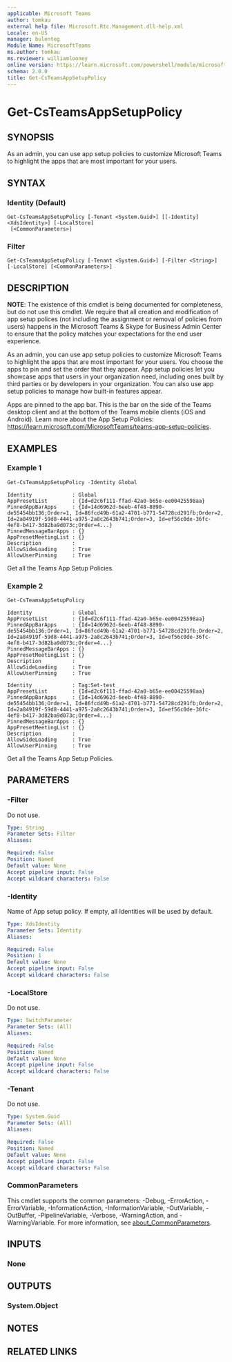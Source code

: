 ```yaml
---
applicable: Microsoft Teams
author: tomkau
external help file: Microsoft.Rtc.Management.dll-help.xml
Locale: en-US
manager: bulenteg
Module Name: MicrosoftTeams
ms.author: tomkau
ms.reviewer: williamlooney
online version: https://learn.microsoft.com/powershell/module/microsoftteams/get-csteamsappsetuppolicy
schema: 2.0.0
title: Get-CsTeamsAppSetupPolicy
---
```


# Get-CsTeamsAppSetupPolicy

## SYNOPSIS
As an admin, you can use app setup policies to customize Microsoft Teams to highlight the apps that are most important for your users.

## SYNTAX

### Identity (Default)
```
Get-CsTeamsAppSetupPolicy [-Tenant <System.Guid>] [[-Identity] <XdsIdentity>] [-LocalStore]
 [<CommonParameters>]
```

### Filter
```
Get-CsTeamsAppSetupPolicy [-Tenant <System.Guid>] [-Filter <String>] [-LocalStore] [<CommonParameters>]
```

## DESCRIPTION
**NOTE**: The existence of this cmdlet is being documented for completeness, but do not use this cmdlet. We require that all creation and modification of app setup polices (not including the assignment or removal of policies from users) happens in the Microsoft Teams & Skype for Business Admin Center to ensure that the policy matches your expectations for the end user experience.

As an admin, you can use app setup policies to customize Microsoft Teams to highlight the apps that are most important for your users. You choose the apps to pin and set the order that they appear. App setup policies let you showcase apps that users in your organization need, including ones built by third parties or by developers in your organization. You can also use app setup policies to manage how built-in features appear.

Apps are pinned to the app bar. This is the bar on the side of the Teams desktop client and at the bottom of the Teams mobile clients (iOS and Android).  Learn more about the App Setup Policies: <https://learn.microsoft.com/MicrosoftTeams/teams-app-setup-policies>.

## EXAMPLES

### Example 1

```powershell
Get-CsTeamsAppSetupPolicy -Identity Global
```

```Output
Identity             : Global
AppPresetList        : {Id=d2c6f111-ffad-42a0-b65e-ee00425598aa}
PinnedAppBarApps     : {Id=14d6962d-6eeb-4f48-8890-de55454bb136;Order=1, Id=86fcd49b-61a2-4701-b771-54728cd291fb;Order=2, Id=2a84919f-59d8-4441-a975-2a8c2643b741;Order=3, Id=ef56c0de-36fc-4ef8-b417-3d82ba9d073c;Order=4...}
PinnedMessageBarApps : {}
AppPresetMeetingList : {}
Description          :
AllowSideLoading     : True
AllowUserPinning     : True
```
Get all the Teams App Setup Policies.

### Example 2

```powershell
Get-CsTeamsAppSetupPolicy
```

```Output
Identity             : Global
AppPresetList        : {Id=d2c6f111-ffad-42a0-b65e-ee00425598aa}
PinnedAppBarApps     : {Id=14d6962d-6eeb-4f48-8890-de55454bb136;Order=1, Id=86fcd49b-61a2-4701-b771-54728cd291fb;Order=2, Id=2a84919f-59d8-4441-a975-2a8c2643b741;Order=3, Id=ef56c0de-36fc-4ef8-b417-3d82ba9d073c;Order=4...}
PinnedMessageBarApps : {}
AppPresetMeetingList : {}
Description          :
AllowSideLoading     : True
AllowUserPinning     : True

Identity             : Tag:Set-test
AppPresetList        : {Id=d2c6f111-ffad-42a0-b65e-ee00425598aa}
PinnedAppBarApps     : {Id=14d6962d-6eeb-4f48-8890-de55454bb136;Order=1, Id=86fcd49b-61a2-4701-b771-54728cd291fb;Order=2, Id=2a84919f-59d8-4441-a975-2a8c2643b741;Order=3, Id=ef56c0de-36fc-4ef8-b417-3d82ba9d073c;Order=4...}
PinnedMessageBarApps : {}
AppPresetMeetingList : {}
Description          :
AllowSideLoading     : True
AllowUserPinning     : True
```
Get all the Teams App Setup Policies.

## PARAMETERS

### -Filter
Do not use.

```yaml
Type: String
Parameter Sets: Filter
Aliases:

Required: False
Position: Named
Default value: None
Accept pipeline input: False
Accept wildcard characters: False
```

### -Identity
Name of App setup policy. If empty, all Identities will be used by default.

```yaml
Type: XdsIdentity
Parameter Sets: Identity
Aliases:

Required: False
Position: 1
Default value: None
Accept pipeline input: False
Accept wildcard characters: False
```

### -LocalStore
Do not use.

```yaml
Type: SwitchParameter
Parameter Sets: (All)
Aliases:

Required: False
Position: Named
Default value: None
Accept pipeline input: False
Accept wildcard characters: False
```

### -Tenant
Do not use.

```yaml
Type: System.Guid
Parameter Sets: (All)
Aliases:

Required: False
Position: Named
Default value: None
Accept pipeline input: False
Accept wildcard characters: False
```

### CommonParameters
This cmdlet supports the common parameters: -Debug, -ErrorAction, -ErrorVariable, -InformationAction, -InformationVariable, -OutVariable, -OutBuffer, -PipelineVariable, -Verbose, -WarningAction, and -WarningVariable. For more information, see [about_CommonParameters](https://go.microsoft.com/fwlink/?LinkID=113216).

## INPUTS

### None

## OUTPUTS

### System.Object

## NOTES

## RELATED LINKS

